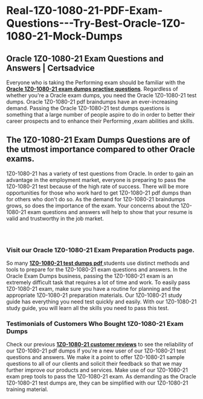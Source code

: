 # Real-1Z0-1080-21-PDF-Exam-Questions---Try-Best-Oracle-1Z0-1080-21-Mock-Dumps
<h2><strong>Oracle 1Z0-1080-21 Exam Questions and Answers | Certsadvice</strong></h2> <p>Everyone who is taking the Performing exam should be familiar with the <a href="http://www.certsadvice.com/oracle/1z0-1080-21-practice-questions"><strong>Oracle 1Z0-1080-21 exam dumps practise questions</strong></a>. Regardless of whether you&#39;re a Oracle exam dumps, you need the Oracle 1Z0-1080-21 test dumps. Oracle 1Z0-1080-21 pdf braindumps have an ever-increasing demand. Passing the Oracle 1Z0-1080-21 test dumps questions is something that a large number of people aspire to do in order to better their career prospects and to enhance their Performing ,exam abilities and skills.</p> <h2><strong>The 1Z0-1080-21 Exam Dumps Questions are of the utmost importance compared to other Oracle exams.</strong></h2> <p>1Z0-1080-21 has a variety of test questions from Oracle. In order to gain an advantage in the employment market, everyone is preparing to pass the 1Z0-1080-21 test because of the high rate of success. There will be more opportunities for those who work hard to get 1Z0-1080-21 pdf dumps than for others who don&#39;t do so. As the demand for 1Z0-1080-21 braindumps grows, so does the importance of the exam. Your concerns about the 1Z0-1080-21 exam questions and answers will help to show that your resume is valid and trustworthy in the job market.</p> <p><a href="http://www.certsadvice.com/oracle/1z0-1080-21-practice-questions" style="display: block; padding: 1em 0; text-align: center; "><img alt="" src="https://1.bp.blogspot.com/-RUOr8Wn-CRk/YUYAxC8kcHI/AAAAAAAAAnw/F7BbdI3tw8QDj5z8iX0vQAioQzKiUxduwCLcBGAsYHQ/s0/unnamed.jpg" /></a></p> <h3><strong>Visit our Oracle 1Z0-1080-21 Exam Preparation Products page.</strong></h3> <p>So many <a href="http://www.certsadvice.com/oracle/1z0-1080-21-practice-questions"><strong>1Z0-1080-21 test dumps pdf </strong></a>students use distinct methods and tools to prepare for the 1Z0-1080-21 exam questions and answers. In the Oracle Exam Dumps business, passing the 1Z0-1080-21 exam is an extremely difficult task that requires a lot of time and work. To easily pass 1Z0-1080-21 exam, make sure you have a routine for planning and the appropriate 1Z0-1080-21 preparation materials. Our 1Z0-1080-21 study guide has everything you need test quickly and easily. With our 1Z0-1080-21 study guide, you will learn all the skills you need to pass this test.</p> <h3><strong>Testimonials of Customers Who Bought 1Z0-1080-21 Exam Dumps</strong></h3> <p>Check our previous <a href="http://www.certsadvice.com/oracle/1z0-1080-21-practice-questions"><strong>1Z0-1080-21 customer reviews</strong></a> to see the reliability of our 1Z0-1080-21 pdf dumps if you&#39;re a new user of our 1Z0-1080-21 test questions and answers. We make it a point to offer 1Z0-1080-21 sample questions to all of our clients and solicit their feedback so that we may further improve our products and services. Make use of our 1Z0-1080-21 exam prep tools to pass the 1Z0-1080-21 exam. As demanding as the Oracle 1Z0-1080-21 test dumps are, they can be simplified with our 1Z0-1080-21 training material.</p>
